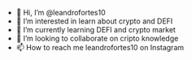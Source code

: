 - 👋 Hi, I’m @leandrofortes10
- 👀 I’m interested in learn about crypto and DEFI
- 🌱 I’m currently learning DEFI and crypto market
- 💞️ I’m looking to collaborate on cripto knowledge
- 📫 How to reach me leandrofortes10 on Instagram

<!---
leandrofortes10/leandrofortes10 is a ✨ special ✨ repository because its `README.md` (this file) appears on your GitHub profile.
You can click the Preview link to take a look at your changes.
--->
